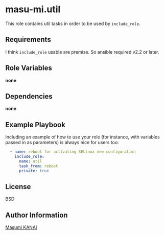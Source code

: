 masu-mi.util
=========

This role contains util tasks in order to be used by `include_role`.

Requirements
------------

I think `include_role` usable are premise.
So ansible  required v2.2 or later.

Role Variables
--------------

**none**

Dependencies
------------

**none**

Example Playbook
----------------

Including an example of how to use your role (for instance, with variables passed in as parameters) is always nice for users too:

```yaml
  - name: reboot for activating SELinux new configuration
    include_role:
      name: util
      task_from: reboot
      private: true
```

License
-------

BSD

Author Information
------------------

[Masumi KANAI](masumi.net@gmail.com)
